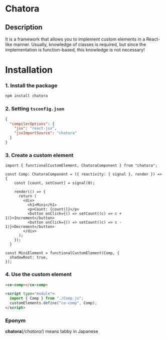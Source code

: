 # Chatora

## Description
It is a framework that allows you to implement custom elements in a React-like manner.
Usually, knowledge of classes is required, but since the implementation is function-based, this knowledge is not necessary!

# Installation

### 1. Install the package
```bash
npm install chatora
```

### 2. Setting `tsconfig.json`
```json
{
  "compilerOptions": {
    "jsx": "react-jsx",
    "jsxImportSource": "chatora"
  }
}
```

### 3. Create a custom element
```tsx
import { functionalCustomElement, ChatoraComponent } from "chatora";

const Comp: ChatoraComponent = ({ reactivity: { signal }, render }) => {
    const [count, setCount] = signal(0);

    render(() => {
      return (
        <div>
          <h1>Mini</h1>
          <p>Count: {count()}</p>
          <button onClick={() => setCount((c) => c + 1)}>Increment</button>
          <button onClick={() => setCount((c) => c - 1)}>Decrement</button>
        </div>
      );
    });
  }

const MiniElement = functionalCustomElement(Comp, {
  shadowRoot: true,
});
```

### 4. Use the custom element
```html
<ce-comp></ce-comp>

<script type="module">
  import { Comp } from "./Comp.js";
  customElements.define("ce-comp", Comp);
</script>
```

### Eponym
**chatora**(*/chatora/*) means tabby in Japanese